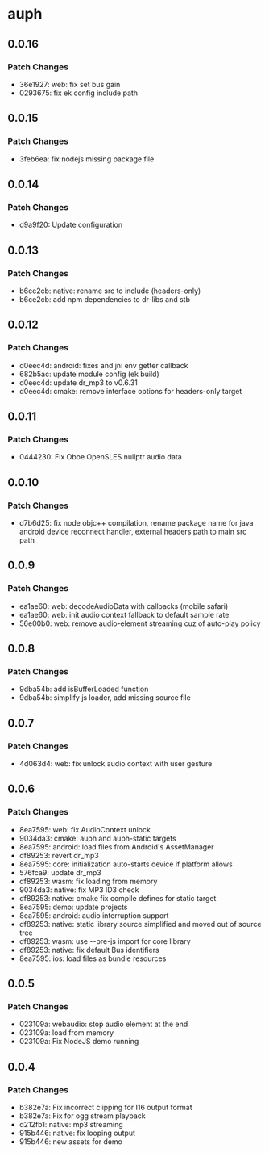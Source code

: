 # auph

## 0.0.16

### Patch Changes

- 36e1927: web: fix set bus gain
- 0293675: fix ek config include path

## 0.0.15

### Patch Changes

- 3feb6ea: fix nodejs missing package file

## 0.0.14

### Patch Changes

- d9a9f20: Update configuration

## 0.0.13

### Patch Changes

- b6ce2cb: native: rename src to include (headers-only)
- b6ce2cb: add npm dependencies to dr-libs and stb

## 0.0.12

### Patch Changes

- d0eec4d: android: fixes and jni env getter callback
- 682b5ac: update module config (ek build)
- d0eec4d: update dr_mp3 to v0.6.31
- d0eec4d: cmake: remove interface options for headers-only target

## 0.0.11

### Patch Changes

- 0444230: Fix Oboe OpenSLES nullptr audio data

## 0.0.10

### Patch Changes

- d7b6d25: fix node objc++ compilation, rename package name for java android device reconnect handler, external headers path to main src path

## 0.0.9

### Patch Changes

- ea1ae60: web: decodeAudioData with callbacks (mobile safari)
- ea1ae60: web: init audio context fallback to default sample rate
- 56e00b0: web: remove audio-element streaming cuz of auto-play policy

## 0.0.8

### Patch Changes

- 9dba54b: add isBufferLoaded function
- 9dba54b: simplify js loader, add missing source file

## 0.0.7

### Patch Changes

- 4d063d4: web: fix unlock audio context with user gesture

## 0.0.6

### Patch Changes

- 8ea7595: web: fix AudioContext unlock
- 9034da3: cmake: auph and auph-static targets
- 8ea7595: android: load files from Android's AssetManager
- df89253: revert dr_mp3
- 8ea7595: core: initialization auto-starts device if platform allows
- 576fca9: update dr_mp3
- df89253: wasm: fix loading from memory
- 9034da3: native: fix MP3 ID3 check
- df89253: native: cmake fix compile defines for static target
- 8ea7595: demo: update projects
- 8ea7595: android: audio interruption support
- df89253: native: static library source simplified and moved out of source tree
- df89253: wasm: use --pre-js import for core library
- df89253: native: fix default Bus identifiers
- 8ea7595: ios: load files as bundle resources

## 0.0.5

### Patch Changes

- 023109a: webaudio: stop audio element at the end
- 023109a: load from memory
- 023109a: Fix NodeJS demo running

## 0.0.4

### Patch Changes

- b382e7a: Fix incorrect clipping for I16 output format
- b382e7a: Fix for ogg stream playback
- d212fb1: native: mp3 streaming
- 915b446: native: fix looping output
- 915b446: new assets for demo
